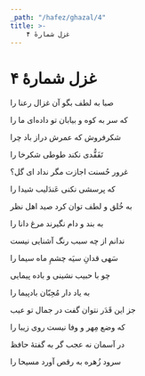 ```yaml
---
_path: "/hafez/ghazal/4"
title: >-
    غزل شمارهٔ ۴
---
```

# غزل شمارهٔ ۴

<div class="b" id="bn1"><div class="m1"><p>صبا به لطف بگو آن غزال رعنا را</p></div>
<div class="m2"><p>که سر به کوه و بیابان تو داده‌ای ما را</p></div></div>
<div class="b" id="bn2"><div class="m1"><p>شکرفروش که عمرش دراز باد چرا</p></div>
<div class="m2"><p>تَفَقُّدی نکند طوطی شکرخا را</p></div></div>
<div class="b" id="bn3"><div class="m1"><p>غرور حُسنت اجازت مگر نداد ای گل؟</p></div>
<div class="m2"><p>که پرسشی نکنی عَندَلیب شیدا را</p></div></div>
<div class="b" id="bn4"><div class="m1"><p>به خُلق و لطف توان کرد صید اهل نظر</p></div>
<div class="m2"><p>به بند و دام نگیرند مرغ دانا را</p></div></div>
<div class="b" id="bn5"><div class="m1"><p>ندانم از چه سبب رنگ آشنایی نیست</p></div>
<div class="m2"><p>سَهی‌ قدانِ سیَه‌ چشمِ ماه‌ سیما را</p></div></div>
<div class="b" id="bn6"><div class="m1"><p>چو با حبیب نشینی و باده پیمایی</p></div>
<div class="m2"><p>به یاد دار مُحِبّان بادپیما را</p></div></div>
<div class="b" id="bn7"><div class="m1"><p>جز این قَدَر نتوان گفت در جمال تو عیب</p></div>
<div class="m2"><p>که وضع مِهر و وفا نیست روی زیبا را</p></div></div>
<div class="b" id="bn8"><div class="m1"><p>در آسمان نه عجب گر به گفتهٔ حافظ</p></div>
<div class="m2"><p>سرود زُهره به رقص آورد مسیحا را</p></div></div>
